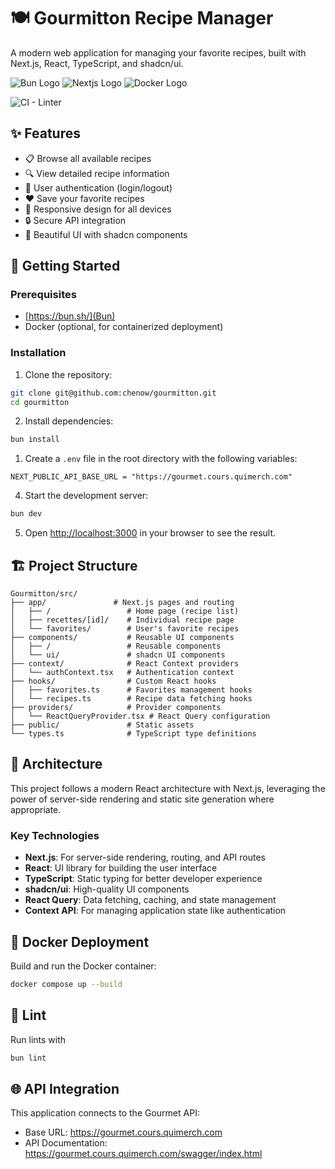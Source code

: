 # 🍽️ Gourmitton Recipe Manager

A modern web application for managing your favorite recipes, built with Next.js, React, TypeScript, and shadcn/ui.

![Bun Logo](https://img.shields.io/badge/Bun-FDFAF6?style=for-the-badge&logo=bun&logoColor=CBA35C)
![Nextjs Logo](https://img.shields.io/badge/Nextjs-000000?style=for-the-badge&logo=nextjs&logoColor=white)
![Docker Logo](https://img.shields.io/badge/Docker-2CA5E0?style=for-the-badge&logo=docker&logoColor=white)

![CI - Linter](https://github.com/chenow/gourmitton/actions/workflows/lint.yaml/badge.svg)


## ✨ Features

- 📋 Browse all available recipes
- 🔍 View detailed recipe information
- 👤 User authentication (login/logout)
- ❤️ Save your favorite recipes
- 📱 Responsive design for all devices
- 🔒 Secure API integration
- 🎨 Beautiful UI with shadcn components

## 🚀 Getting Started

### Prerequisites

- [https://bun.sh/](Bun)
- Docker (optional, for containerized deployment)

### Installation

1. Clone the repository:

```bash
git clone git@github.com:chenow/gourmitton.git
cd gourmitton
```

2. Install dependencies:

```bash
bun install
```

1. Create a `.env` file in the root directory with the following variables:

```
NEXT_PUBLIC_API_BASE_URL = "https://gourmet.cours.quimerch.com"
```

4. Start the development server:

```bash
bun dev
```

5. Open [http://localhost:3000](http://localhost:3000) in your browser to see the result.

## 🏗️ Project Structure

```
Gourmitton/src/
├── app/               # Next.js pages and routing
│   ├── /                 # Home page (recipe list)
│   ├── recettes/[id]/    # Individual recipe page
│   └── favorites/        # User's favorite recipes
├── components/           # Reusable UI components
│   ├── /                 # Reusable components
│   └── ui/               # shadcn UI components
├── context/              # React Context providers
│   └── authContext.tsx   # Authentication context
├── hooks/                # Custom React hooks
│   ├── favorites.ts      # Favorites management hooks
│   └── recipes.ts        # Recipe data fetching hooks
├── providers/            # Provider components
│   └── ReactQueryProvider.tsx # React Query configuration
├── public/               # Static assets
└── types.ts              # TypeScript type definitions
```

## 🧩 Architecture

This project follows a modern React architecture with Next.js, leveraging the power of server-side rendering and static site generation where appropriate.

### Key Technologies

- **Next.js**: For server-side rendering, routing, and API routes
- **React**: UI library for building the user interface
- **TypeScript**: Static typing for better developer experience
- **shadcn/ui**: High-quality UI components
- **React Query**: Data fetching, caching, and state management
- **Context API**: For managing application state like authentication

## 🐳 Docker Deployment

Build and run the Docker container:

```bash
docker compose up --build
```

## 🧪 Lint

Run lints with

```bash
bun lint
```

## 🌐 API Integration

This application connects to the Gourmet API:
- Base URL: https://gourmet.cours.quimerch.com
- API Documentation: https://gourmet.cours.quimerch.com/swagger/index.html

